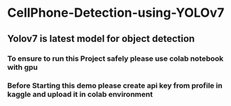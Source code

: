 # CellPhone-Detection-using-YOLOv7

## Yolov7 is latest model for object detection

### To ensure to run this Project safely please use colab notebook with gpu
### Before Starting this demo please create api key from profile in kaggle and upload it in colab environment
